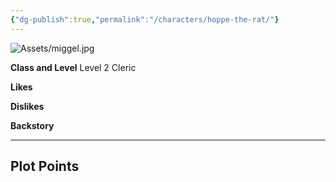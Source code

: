```yaml
---
{"dg-publish":true,"permalink":"/characters/hoppe-the-rat/"}
---
```


![Assets/miggel.jpg](/img/user/Assets/miggel.jpg)

**Class and Level**
	Level 2 Cleric

**Likes**
	

**Dislikes**
	

**Backstory**
	


--------------------------------------------------------------------------

**Plot Points**
- 